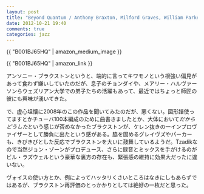 ```yaml
---
layout: post
title: "Beyond Quantum / Anthony Braxton, Milford Graves, William Parker"
date: 2012-10-21 19:40
comments: true
categories: jazz
---
```

{{ "B001BJ65HQ" | amazon_medium_image }}

{{ "B001BJ65HQ" | amazon_link }}

アンソニー・ブラクストンというと、端的に言ってキワモノという根強い偏見があって食わず嫌いしていたのだが、息子のチョンダイや、メアリー・ハルヴァーソンらウェズリアン大学での弟子たちの活躍もあって、最近ではちょっと師匠の彼にも興味が湧いてきた。

で、虚心坦懐に2008年のこの作品を聞いてみたのだが、悪くない。図形譜使ってますとかチューバ100本編成のために曲書きましたとか、大体において*だからどうした*という感じが否めなかったブラクストンが、ケレン抜きの一インプロヴァイザーとして勝負に出たという感がある。脇を固めるグレイヴズやパーカーも、きびきびとした反応でブラクストンを大いに鼓舞しているようだ。Tzadikなので当然ジョン・ゾーンがプロデュース、さらに録音とミックスを手がけるのがビル・ラズウェルという豪華な裏方の存在も、緊張感の維持に効果大だったに違いない。

ヴォイスの使い方とか、例によってハッタリくさいところはなきにしもあらずではあるが、ブラクストン再評価のとっかかりとしては絶好の一枚だと思った。
